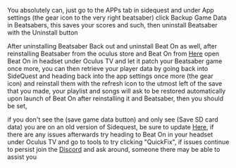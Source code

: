 You absolutely can, 
just go to the APPs tab in sidequest and under App settings (the gear icon to the very right beatsaber) click Backup Game Data in Beatsabers, this saves your scores and such, then uninstall Beatsaber with the Uninstall button

After uninstalling Beatsaber Back out and uninstall Beat On as well, after reinstalling Beatsaber from the oculus store and Beat On from [Here](https://sidequestvr.com/#/app/14) open Beat On in headset under Oculus TV and let it patch your Beatsaber game once more, you can then retrieve your player data by going back into SideQuest and heading back into the app settings once more (the gear icon) and reinstall them with the refresh icon to the utmost left of the save that you made, your playlist and songs will ask to be restored automatically upon launch of Beat On after reinstalling it and Beatsaber, then you should be set, 

if you don't see the (save game data button) and only see (Save SD card data) you are on an old version of Sidequest, be sure to update [Here](https://sidequestvr.com/#/setup-howto), if there are any issues afterwards try heading to Beat On in your headset under Oculus TV and go to tools to try clicking "QuickFix", if issues continue to persist join the [Discord](https://discord.me/sidequestvr) and ask around, someone there may be able to assist you